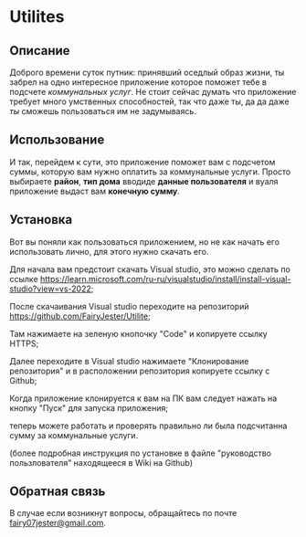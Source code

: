 # Utilites

## Описание
Доброго времени суток путник: принявший оседлый образ жизни, ты забрел на одно интересное приложение которое поможет тебе в подсчете *коммунальных услуг*.
Не стоит сейчас думать что приложение требует много умственных способностей, так что даже ты, да да даже *ты* сможешь пользоваться им не задумываясь.

## Использование
И так, перейдем к сути, это приложение поможет вам с подсчетом суммы, которую вам нужно оплатить за коммунальные услуги. 
Просто выбираете **район**, **тип дома** вводиде **данные пользователя** и вуаля приложение выдаст вам **конечную сумму**.

## Установка
Вот вы поняли как пользоваться приложением, но не как начать его использовать лично, для этого нужно скачать его.

Для начала вам предстоит скачать Visual studio, это можно сделать по ссылке https://learn.microsoft.com/ru-ru/visualstudio/install/install-visual-studio?view=vs-2022;

После скачаивания Visual studio переходите на репозиторий https://github.com/FairyJester/Utilite; 

Там нажимаете на зеленую кнопочку "Code" и копируете ссылку HTTPS;

Далее переходите в Visual studio нажимаете "Клонирование репозитория" и в расположении репозитория копируете ссылку с Github;

Когда приложение клонируется к вам на ПК вам следует нажать на кнопку "Пуск" для запуска приложения;

теперь можете работать и проверять правильно ли была подсчитанна сумму за коммунальные услуги.

(более подробная инструкция по установке в файле "руководство пользлователя" находящееся в Wiki на Github)

## Обратная связь
В случае если возникнут вопросы, обращайтесь по почте fairy07jester@gmail.com.

